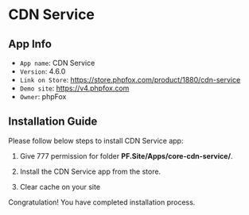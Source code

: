 # CDN Service

## App Info

- `App name`: CDN Service
- `Version`: 4.6.0
- `Link on Store`: https://store.phpfox.com/product/1880/cdn-service
- `Demo site`: https://v4.phpfox.com
- `Owner`: phpFox

## Installation Guide

Please follow below steps to install CDN Service app:

1. Give 777 permission for folder **PF.Site/Apps/core-cdn-service/**.

2. Install the CDN Service app from the store.

3. Clear cache on your site

Congratulation! You have completed installation process.